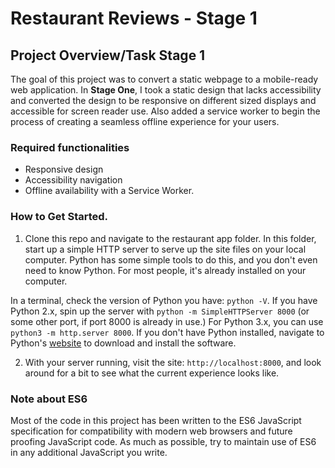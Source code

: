 # Restaurant Reviews - Stage 1

## Project Overview/Task Stage 1

The goal of this project was to convert a static webpage to a mobile-ready web application. In **Stage One**, I took a static design that lacks accessibility and converted the design to be responsive on different sized displays and accessible for screen reader use. Also added a service worker to begin the process of creating
a seamless offline experience for your users.

### Required functionalities
- Responsive design
- Accessibility navigation
- Offline availability with a Service Worker.

### How to Get Started. 

1. Clone this repo and navigate to the restaurant app folder. In this folder, start up a simple HTTP server to serve up the site files on your local computer.
Python has some simple tools to do this, and you don't even need to know Python. For most people,
it's already installed on your computer.

In a terminal, check the version of Python you have: `python -V`. If you have Python 2.x,
spin up the server with `python -m SimpleHTTPServer 8000` (or some other port, if port 8000 is already in use.)
For Python 3.x, you can use `python3 -m http.server 8000`. If you don't have Python installed, navigate to Python's
 [website](https://www.python.org/) to download and install the software.

2. With your server running, visit the site: `http://localhost:8000`, and look around for a bit to see what the current experience looks like.


### Note about ES6

Most of the code in this project has been written to the ES6 JavaScript specification for compatibility with modern web browsers and future proofing JavaScript code. As much as possible, try to maintain use of ES6 in any additional JavaScript you write. 



